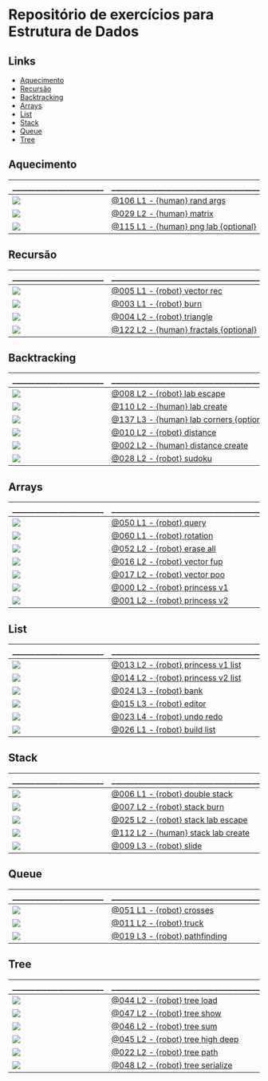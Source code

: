 
# Repositório de exercícios para Estrutura de Dados

## Links []()
<!--TOC_BEGIN-->
- [Aquecimento](#aquecimento)
- [Recursão](#recursão)
- [Backtracking](#backtracking)
- [Arrays](#arrays)
- [List](#list)
- [Stack](#stack)
- [Queue](#queue)
- [Tree](#tree)
<!--TOC_END-->


## Aquecimento
\________________________ | \_______________________________________________
------------------------- | ------------------------------------------------
![](base/106/.thumb.jpg) | [@106 L1 - {human} rand args](base/106/Readme.md)
![](base/029/.thumb.jpg) | [@029 L2 - {human} matrix](base/029/Readme.md)
![](base/115/.thumb.jpg) | [@115 L1 - {human} png lab {optional}](base/115/Readme.md)

## Recursão
\________________________ | \_______________________________________________
------------------------- | ------------------------------------------------
![](base/005/.thumb.jpg) | [@005 L1 - {robot} vector rec](base/005/Readme.md)
![](base/003/.thumb.jpg) | [@003 L1 - {robot} burn](base/003/Readme.md)
![](base/004/.thumb.jpg) | [@004 L2 - {robot} triangle](base/004/Readme.md)
![](base/122/.thumb.jpg) | [@122 L2 - {human} fractals {optional}](base/122/Readme.md)



## Backtracking
\________________________ | \_______________________________________________
------------------------- | ------------------------------------------------
![](base/008/.thumb.jpg) | [@008 L2 - {robot} lab escape](base/008/Readme.md)
![](base/110/.thumb.jpg) | [@110 L2 - {human} lab create](base/110/Readme.md)
![](base/137/.thumb.jpg) | [@137 L3 - {human} lab corners {optional}](base/137/Readme.md)
![](base/010/.thumb.jpg) | [@010 L2 - {robot} distance](base/010/Readme.md)
![](base/002/.thumb.jpg) | [@002 L2 - {human} distance create](base/002/Readme.md)
![](base/028/.thumb.jpg) | [@028 L2 - {robot} sudoku](base/028/Readme.md)


## Arrays
\________________________ | \_______________________________________________
------------------------- | ------------------------------------------------
![](base/050/.thumb.jpg) | [@050 L1 - {robot} query](base/050/Readme.md)
![](base/060/.thumb.jpg) | [@060 L1 - {robot} rotation](base/060/Readme.md)
![](base/052/.thumb.jpg) | [@052 L2 - {robot} erase all](base/052/Readme.md)
![](base/016/.thumb.jpg) | [@016 L2 - {robot} vector fup](base/016/Readme.md)
![](base/017/.thumb.jpg) | [@017 L2 - {robot} vector poo](base/017/Readme.md)
![](base/000/.thumb.jpg) | [@000 L2 - {robot} princess v1](base/000/Readme.md)
![](base/001/.thumb.jpg) | [@001 L2 - {robot} princess v2](base/001/Readme.md)

## List
\________________________ | \_______________________________________________
------------------------- | ------------------------------------------------
![](base/013/.thumb.jpg) | [@013 L2 - {robot} princess v1 list](base/013/Readme.md)
![](base/014/.thumb.jpg) | [@014 L2 - {robot} princess v2 list](base/014/Readme.md)
![](base/024/.thumb.jpg) | [@024 L3 - {robot} bank](base/024/Readme.md)
![](base/015/.thumb.jpg) | [@015 L3 - {robot} editor](base/015/Readme.md)
![](base/023/.thumb.jpg) | [@023 L4 - {robot} undo redo](base/023/Readme.md)
![](base/026/.thumb.jpg) | [@026 L1 - {robot} build list](base/026/Readme.md)

## Stack
\________________________ | \_______________________________________________
------------------------- | ------------------------------------------------
![](base/006/.thumb.jpg) | [@006 L1 - {robot} double stack](base/006/Readme.md)
![](base/007/.thumb.jpg) | [@007 L2 - {robot} stack burn](base/007/Readme.md)
![](base/025/.thumb.jpg) | [@025 L2 - {robot} stack lab escape](base/025/Readme.md)
![](base/112/.thumb.jpg) | [@112 L2 - {human} stack lab create](base/112/Readme.md)
![](base/009/.thumb.jpg) | [@009 L3 - {robot} slide](base/009/Readme.md)

## Queue
\________________________ | \_______________________________________________
------------------------- | ------------------------------------------------
![](base/051/.thumb.jpg) | [@051 L1 - {robot} crosses](base/051/Readme.md)
![](base/011/.thumb.jpg) | [@011 L2 - {robot} truck](base/011/Readme.md)
![](base/019/.thumb.jpg) | [@019 L3 - {robot} pathfinding](base/019/Readme.md)

## Tree
\________________________ | \_______________________________________________
------------------------- | ------------------------------------------------
![](base/044/.thumb.jpg) | [@044 L2 - {robot} tree load](base/044/Readme.md)
![](base/047/.thumb.jpg) | [@047 L2 - {robot} tree show](base/047/Readme.md)
![](base/046/.thumb.jpg) | [@046 L2 - {robot} tree sum](base/046/Readme.md)
![](base/045/.thumb.jpg) | [@045 L2 - {robot} tree high deep](base/045/Readme.md)
![](base/022/.thumb.jpg) | [@022 L2 - {robot} tree path](base/022/Readme.md)
![](base/048/.thumb.jpg) | [@048 L2 - {robot} tree serialize](base/048/Readme.md)
